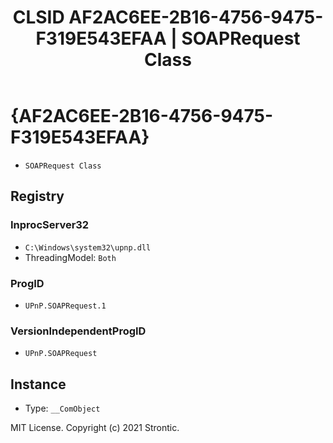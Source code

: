 ﻿---
title: "CLSID AF2AC6EE-2B16-4756-9475-F319E543EFAA | SOAPRequest Class"
excerpt: What is COM-Object CLSID AF2AC6EE-2B16-4756-9475-F319E543EFAA?
---

# {AF2AC6EE-2B16-4756-9475-F319E543EFAA}

* `SOAPRequest Class`

## Registry


### InprocServer32

* `C:\Windows\system32\upnp.dll`
* ThreadingModel: `Both`

### ProgID

* `UPnP.SOAPRequest.1`

### VersionIndependentProgID

* `UPnP.SOAPRequest`

## Instance

* Type: `__ComObject`

MIT License. Copyright (c) 2021 Strontic.


